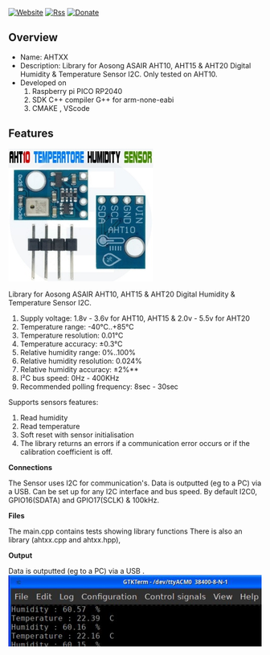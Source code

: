 [![Website](https://img.shields.io/badge/Website-Link-blue.svg)](https://gavinlyonsrepo.github.io/)  [![Rss](https://img.shields.io/badge/Subscribe-RSS-yellow.svg)](https://gavinlyonsrepo.github.io//feed.xml)  [![Donate](https://img.shields.io/badge/Donate-PayPal-green.svg)](https://www.paypal.com/paypalme/whitelight976)

Overview
--------------------------------------------
* Name: AHTXX
* Description: 
Library for  Aosong ASAIR AHT10, AHT15 & AHT20 Digital Humidity & Temperature Sensor I2C.
Only tested on AHT10.
* Developed on
	1. Raspberry pi PICO RP2040
	2. SDK C++ compiler G++ for arm-none-eabi
	3. CMAKE , VScode

Features
----------------------

 ![o](https://github.com/gavinlyonsrepo/STM32_projects/blob/master/extra/images/aht10.jpg)
 

Library for Aosong ASAIR AHT10, AHT15 & AHT20 Digital Humidity & Temperature Sensor I2C.

1. Supply voltage:               1.8v - 3.6v for AHT10, AHT15 & 2.0v - 5.5v for AHT20
2. Temperature range:            -40°C..+85°C
3. Temperature resolution:       0.01°C
4. Temperature accuracy:         ±0.3°C
5. Relative humidity range:      0%..100%
6. Relative humidity resolution: 0.024%
7. Relative humidity accuracy:   ±2%**
8. I²C bus speed:                0Hz - 400KHz
9. Recommended polling frequency: 8sec - 30sec

Supports sensors features:

1. Read humidity
2. Read temperature
3. Soft reset with sensor initialisation
4. The library returns an errors if a communication error occurs or if the calibration coefficient is off.

**Connections**

The Sensor uses I2C for communication's. Data is outputted (eg to a PC) via a USB.
Can be set up for any I2C interface and bus speed. By default I2C0, GPIO16(SDATA) and GPIO17(SCLK) & 100kHz. 

**Files**

The main.cpp contains tests showing library functions
There is also an library (ahtxx.cpp and ahtxx.hpp),

**Output**

Data is outputted (eg to a PC) via a USB .
 ![o1](https://github.com/gavinlyonsrepo/STM32_projects/blob/master/extra/images/aht10output.jpg)